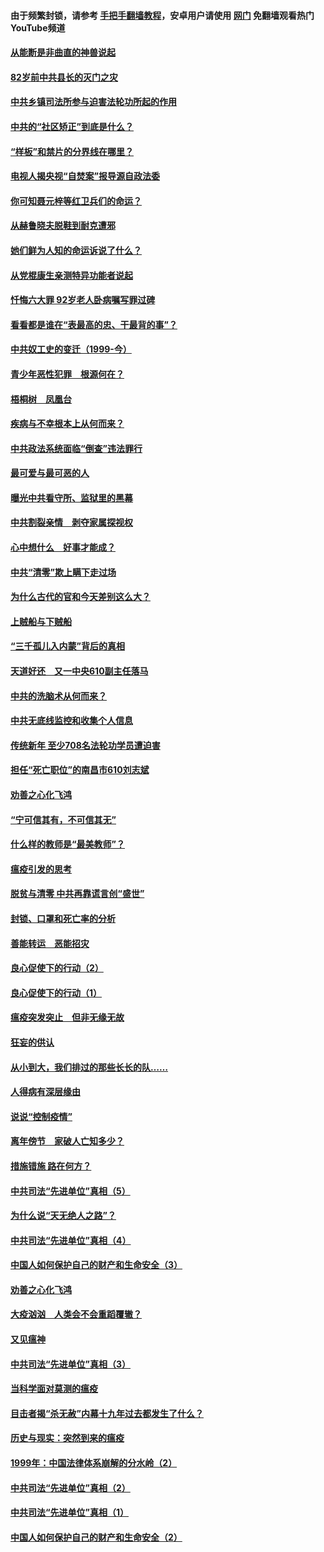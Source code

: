 #### 由于频繁封锁，请参考 [手把手翻墙教程](https://github.com/gfw-breaker/guides/wiki/)，安卓用户请使用 [网门](https://github.com/gfw-breaker/nogfw/blob/master/dl.md?t=04120101) 免翻墙观看热门YouTube频道 

#### [从能断是非曲直的神兽说起](../pages/19/423201.md?t=04120101) 

#### [82岁前中共县长的灭门之灾](../pages/19/423055.md?t=04120101) 

#### [中共乡镇司法所参与迫害法轮功所起的作用](../pages/19/423064.md?t=04120101) 

#### [中共的“社区矫正”到底是什么？](../pages/19/422870.md?t=04120101) 

#### [“样板”和禁片的分界线在哪里？](../pages/19/422704.md?t=04120101) 

#### [电视人揭央视“自焚案”报导源自政法委](../pages/19/422770.md?t=04120101) 

#### [你可知聂元梓等红卫兵们的命运？](../pages/19/422848.md?t=04120101) 

#### [从赫鲁晓夫脱鞋到耐克遭邪](../pages/19/422826.md?t=04120101) 

#### [她们鲜为人知的命运诉说了什么？](../pages/19/422754.md?t=04120101) 

#### [从党棍康生亲测特异功能者说起](../pages/19/422657.md?t=04120101) 

#### [忏悔六大罪 92岁老人卧病嘱写罪过碑](../pages/19/422750.md?t=04120101) 

#### [看看都是谁在“表最高的忠、干最背的事”？](../pages/19/422703.md?t=04120101) 

#### [中共奴工史的变迁（1999-今）](../pages/19/422656.md?t=04120101) 

#### [青少年恶性犯罪　根源何在？](../pages/19/422449.md?t=04120101) 

#### [梧桐树　凤凰台](../pages/19/422442.md?t=04120101) 

#### [疾病与不幸根本上从何而来？](../pages/19/422438.md?t=04120101) 

#### [中共政法系统面临“倒查”违法罪行](../pages/19/422497.md?t=04120101) 

#### [最可爱与最可恶的人](../pages/19/422448.md?t=04120101) 

#### [曝光中共看守所、监狱里的黑幕](../pages/19/422390.md?t=04120101) 

#### [中共割裂亲情　剥夺家属探视权](../pages/19/422364.md?t=04120101) 

#### [心中想什么　好事才能成？](../pages/19/422318.md?t=04120101) 

#### [中共“清零”欺上瞒下走过场](../pages/19/422306.md?t=04120101) 

#### [为什么古代的官和今天差别这么大？](../pages/19/422228.md?t=04120101) 

#### [上贼船与下贼船](../pages/19/422276.md?t=04120101) 

#### [“三千孤儿入内蒙”背后的真相](../pages/19/422229.md?t=04120101) 

#### [天道好还　又一中央610副主任落马](../pages/19/422155.md?t=04120101) 

#### [中共的洗脑术从何而来？](../pages/19/422154.md?t=04120101) 

#### [中共无底线监控和收集个人信息](../pages/19/422039.md?t=04120101) 

#### [传统新年 至少708名法轮功学员遭迫害](../pages/19/421946.md?t=04120101) 

#### [担任“死亡职位”的南昌市610刘志斌](../pages/19/421957.md?t=04120101) 

#### [劝善之心化飞鸿](../pages/19/421164.md?t=04120101) 

#### [“宁可信其有，不可信其无”](../pages/19/421691.md?t=04120101) 

#### [什么样的教师是“最美教师”？](../pages/19/421755.md?t=04120101) 

#### [瘟疫引发的思考](../pages/19/421594.md?t=04120101) 

#### [脱贫与清零 中共再靠谎言创“盛世”](../pages/19/421590.md?t=04120101) 

#### [封锁、口罩和死亡率的分析](../pages/19/421495.md?t=04120101) 

#### [善能转运　恶能招灾](../pages/19/421334.md?t=04120101) 

#### [良心促使下的行动（2）](../pages/19/421361.md?t=04120101) 

#### [良心促使下的行动（1）](../pages/19/421302.md?t=04120101) 

#### [瘟疫突发突止　但非无缘无故](../pages/19/421281.md?t=04120101) 

#### [狂妄的供认](../pages/19/421199.md?t=04120101) 

#### [从小到大，我们排过的那些长长的队……](../pages/19/421243.md?t=04120101) 

#### [人得病有深层缘由](../pages/19/420864.md?t=04120101) 

#### [说说“控制疫情”](../pages/19/420831.md?t=04120101) 

#### [离年傍节　家破人亡知多少？](../pages/19/420563.md?t=04120101) 

#### [措施错施  路在何方？](../pages/19/420076.md?t=04120101) 

#### [中共司法“先进单位”真相（5）](../pages/19/419453.md?t=04120101) 

#### [为什么说“天无绝人之路”？](../pages/19/419618.md?t=04120101) 

#### [中共司法“先进单位”真相（4）](../pages/19/419452.md?t=04120101) 

#### [中国人如何保护自己的财产和生命安全（3）](../pages/19/419405.md?t=04120101) 

#### [劝善之心化飞鸿](../pages/19/418758.md?t=04120101) 

#### [大疫汹汹　人类会不会重蹈覆辙？](../pages/19/419691.md?t=04120101) 

#### [又见瘟神](../pages/19/419225.md?t=04120101) 

#### [中共司法“先进单位”真相（3）](../pages/19/419451.md?t=04120101) 

#### [当科学面对莫测的瘟疫](../pages/19/419625.md?t=04120101) 

#### [目击者揭“杀无赦”内幕十九年过去都发生了什么？](../pages/19/419617.md?t=04120101) 

#### [历史与现实：突然到来的瘟疫](../pages/19/419619.md?t=04120101) 

#### [1999年：中国法律体系崩解的分水岭（2）](../pages/19/419455.md?t=04120101) 

#### [中共司法“先进单位”真相（2）](../pages/19/419450.md?t=04120101) 

#### [中共司法“先进单位”真相（1）](../pages/19/419449.md?t=04120101) 

#### [中国人如何保护自己的财产和生命安全（2）](../pages/19/419404.md?t=04120101) 

